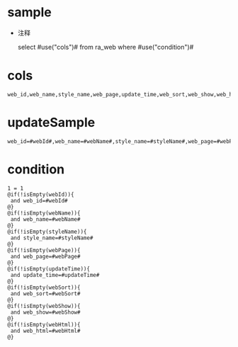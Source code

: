 sample
===
* 注释

	select #use("cols")# from ra_web  where  #use("condition")#

cols
===
	web_id,web_name,style_name,web_page,update_time,web_sort,web_show,web_html

updateSample
===
	
	web_id=#webId#,web_name=#webName#,style_name=#styleName#,web_page=#webPage#,update_time=#updateTime#,web_sort=#webSort#,web_show=#webShow#,web_html=#webHtml#

condition
===

	1 = 1  
	@if(!isEmpty(webId)){
	 and web_id=#webId#
	@}
	@if(!isEmpty(webName)){
	 and web_name=#webName#
	@}
	@if(!isEmpty(styleName)){
	 and style_name=#styleName#
	@}
	@if(!isEmpty(webPage)){
	 and web_page=#webPage#
	@}
	@if(!isEmpty(updateTime)){
	 and update_time=#updateTime#
	@}
	@if(!isEmpty(webSort)){
	 and web_sort=#webSort#
	@}
	@if(!isEmpty(webShow)){
	 and web_show=#webShow#
	@}
	@if(!isEmpty(webHtml)){
	 and web_html=#webHtml#
	@}
	
	